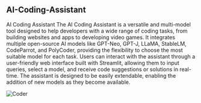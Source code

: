 ## AI-Coding-Assistant
AI Coding Assistant
The AI Coding Assistant is a versatile and multi-model tool designed to help developers with a wide range of coding tasks, from building websites and apps to developing video games. It integrates multiple open-source AI models like GPT-Neo, GPT-J, LLaMA, StableLM, CodeParrot, and PolyCoder, providing the flexibility to choose the most suitable model for each task. Users can interact with the assistant through a user-friendly web interface built with Streamlit, allowing them to input queries, select a model, and receive code suggestions or solutions in real-time. The assistant is designed to be easily extendable, enabling the addition of new models as they become available. <br>

![Coder](https://github.com/user-attachments/assets/1c1166a1-23ec-4b97-ab8c-26c0da7cb9fa)
